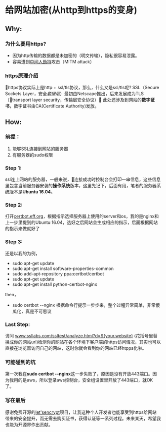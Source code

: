 # 给网站加密(从http到https的变身)

## Why: 

### 为什么要用https? 
- 因为http传输的数据都是未加密的（明文传输），隐私很容易泄露。
- 容易遭到[中间人劫持](https://baike.baidu.com/item/%E4%B8%AD%E9%97%B4%E4%BA%BA%E6%94%BB%E5%87%BB)攻击（MITM attack）

### https原理介绍
https协议实际上是http + ssl/tls协议，那么，什么又是ssl/tls呢?
SSL（Secure Sockets Layer，安全*套接层*）最初由Netscape推出，后来发展成为TLS（transport layer security，传输层安全协议）
此处还涉及到网站的**数字证书**，数字证书由CA(Certificate Authority)发放。


## How:
### 前提：
1. 能够SSL连接到网站的服务器
2. 有服务器的sudo权限

### Step 1:
ssl连上网站的服务器，一般来说，连接成功时控制台会打印一串信息，这些信息里包含当前服务器安装的**操作系统**版本，这里先记下，后面有用，笔者的服务器系统版本是**Ubuntu 16.04**。

### Step 2:
打开[certbot.eff.org](https://certbot.eff.org)，根据指示选择服务器上使用的server和os，我的是nginx和上一步里提到的Ubuntu 16.04，选好之后网站会生成相应的指示，后面根据网站的指示来做就好了

### Step 3:
还是以我的为例，
- sudo apt-get update
- sudo apt-get install software-properties-common
- sudo add-apt-repository ppa:certbot/certbot
- sudo apt-get update
- sudo apt-get install python-certbot-nginx 

then，
- sudo certbot --nginx
根据命令行提示一步步来，整个过程异常简单，非常傻瓜化，真是不可思议

### Last Step:
访问 www.ssllabs.com/ssltest/analyze.html?d=${your.website} (花括号里替换成你的网站url)检测你的网站在各个环境下客户端的https访问情况，其实也可以直接在浏览器访问自己的网站，这时你就会看到你的网站已经htpps化啦。

### 可能碰到的坑 
第一次我在**sudo certbot --nginx**这一步失败了，原因是没有开放443端口。因为我用的是aws，所以登录aws控制台，安全组设置里开放了443端口，就OK了。


### 写在最后
感谢免费开源的[let'sencrypt](https://letsencrypt.org)项目，让我这种个人开发者也能享受到https给网站带来的安全提升，而无需去购买证书，获得认证等一系列过程。未来某天，希望我也能为开源界作出贡献。
